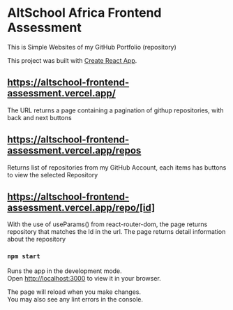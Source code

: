 # AltSchool Africa Frontend Assessment
This is Simple Websites of my GitHub Portfolio (repository)

This project was built with [Create React App](https://legacy.reactjs.org/).

## https://altschool-frontend-assessment.vercel.app/
The URL returns a page containing a pagination of githup repositories, with back and next buttons

## https://altschool-frontend-assessment.vercel.app/repos
Returns list of repositories from my GitHub Account, each items has buttons to view the selected Repository

## https://altschool-frontend-assessment.vercel.app/repo/[id]
With the use of useParams() from react-router-dom, the page returns repository that matches the Id in the url. The page returns detail information about the repository

### `npm start`

Runs the app in the development mode.\
Open [http://localhost:3000](http://localhost:3000) to view it in your browser.

The page will reload when you make changes.\
You may also see any lint errors in the console.

